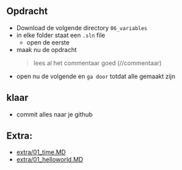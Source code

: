 
## Opdracht


- Download de volgende directory `06_variables`
- in elke folder staat een `.sln` file
    - open de eerste
- maak nu de opdracht
    > lees al het commentaar goed (//commentaar)
- open nu de volgende en `ga door` totdat alle gemaakt zijn


## klaar
- commit alles naar je github

## Extra:

- [extra/01_time.MD](extra/01_time.MD)
- [extra/01_helloworld.MD](extra/01_helloworld.MD)

